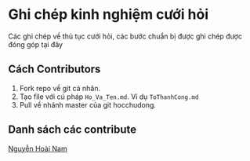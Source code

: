 # Ghi chép kinh nghiệm cưới hỏi

Các ghi chép về thủ tục cưới hỏi, các bước chuẩn bị được ghi chép được đóng góp tại đây

## Cách Contributors

1. Fork repo về git cá nhân.
2. Tạo file với cú pháp `Ho_Va_Ten.md`. Ví dụ `ToThanhCong.md`
3. Pull về nhánh master của git hocchudong.

## Danh sách các contribute

[Nguyễn Hoài Nam](./NguyenHoaiNam.md)